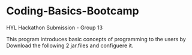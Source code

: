 # Coding-Basics-Bootcamp
HYL Hackathon Submission - Group 13

This program introduces basic concepts of programming to the users by 
Download the following 2 jar.files and configuere it. 




